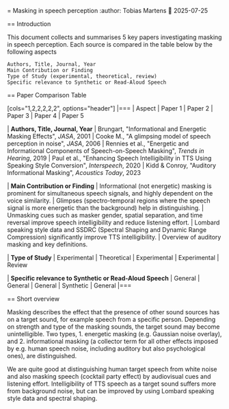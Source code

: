 = Masking in speech perception
:author: Tobias Martens
:date: 2025-07-25

== Introduction

This document collects and summarises 5 key papers investigating masking in speech perception.
Each source is compared in the table below by the following aspects

    Authors, Title, Journal, Year
    Main Contribution or Finding
    Type of Study (experimental, theoretical, review)
    Specific relevance to Synthetic or Read-Aloud Speech

== Paper Comparison Table

[cols="1,2,2,2,2,2", options="header"]
|===
| Aspect 
| Paper 1 
| Paper 2 
| Paper 3 
| Paper 4 
| Paper 5

| **Authors, Title, Journal, Year**
| Brungart, "Informational and Energetic Masking Effects", _JASA_, 2001
| Cooke M., "A glimpsing model of speech perception in noise", _JASA_, 2006
| Rennies et al., "Energetic and Informational Components of Speech-on-Speech Masking", _Trends in Hearing_, 2019
| Paul et al., "Enhancing Speech Intelligibility in TTS Using Speaking Style Conversion", _Interspeech_, 2020
| Kidd & Conroy, "Auditory Informational Masking", _Acoustics Today_, 2023

| **Main Contribution or Finding**
| Informational (not energetic) masking is prominent for simultaneous speech signals, and highly dependent on the voice similarity.
| Glimpses (spectro-temporal regions where the speech signal is more energetic than the background) help in distinguishing.
| Unmasking cues such as masker gender, spatial separation, and time reversal improve speech intelligibility and reduce listening effort.
| Lombard speaking style data and SSDRC (Spectral Shaping and Dynamic Range Compression) significantly improve TTS intelligibility.
| Overview of auditory masking and key definitions.

| **Type of Study**
| Experimental
| Theoretical
| Experimental
| Experimental
| Review

| **Specific relevance to Synthetic or Read-Aloud Speech**
| General
| General
| General
| Synthetic
| General
|===

== Short overview

Masking describes the effect that the presence of other sound sources has on a target sound, for example speech from a specific person. Depending on strength and type of the masking sounds, the target sound may become unintelligible. Two types, 1. energetic masking (e.g. Gaussian noise overlay), and 2. informational masking (a collector term for all other effects imposed by e.g. human speech noise, including auditory but also psychological ones), are distinguished.

We are quite good at distinguishing human target speech from white noise and also masking speech (cocktail party effect) by audiovisual cues and listening effort.
Intelligibility of TTS speech as a target sound suffers more from background noise, but can be improved by using Lombard speaking style data and spectral shaping.


